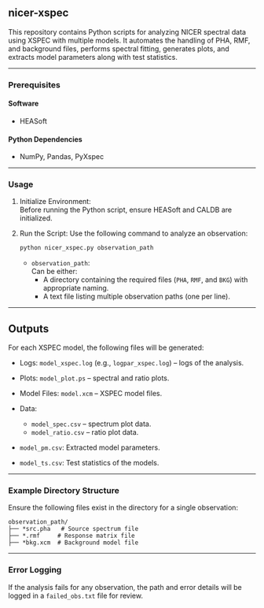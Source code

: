 ## nicer-xspec

This repository contains Python scripts for analyzing NICER spectral data using XSPEC with multiple models. It automates the handling of PHA, RMF, and background files, performs spectral fitting, generates plots, and extracts model parameters along with test statistics.

---

### Prerequisites

#### Software
- HEASoft

#### Python Dependencies
- NumPy, Pandas, PyXspec

---

### Usage

1. Initialize Environment:  
   Before running the Python script, ensure HEASoft and CALDB are initialized.

2. Run the Script:
   Use the following command to analyze an observation:  
   ```bash
   python nicer_xspec.py observation_path
   ```
   - `observation_path`:  
     Can be either:
     - A directory containing the required files (`PHA`, `RMF`, and `BKG`) with appropriate naming.  
     - A text file listing multiple observation paths (one per line).

---

## Outputs

For each XSPEC model, the following files will be generated:

- Logs: `model_xspec.log` (e.g., `logpar_xspec.log`) – logs of the analysis.
- Plots: `model_plot.ps` – spectral and ratio plots.
- Model Files: `model.xcm` – XSPEC model files.
- Data:
	- `model_spec.csv` – spectrum plot data.
	- `model_ratio.csv` – ratio plot data.
 
- `model_pm.csv`: Extracted model parameters.
- `model_ts.csv`: Test statistics of the models.

---

### Example Directory Structure

Ensure the following files exist in the directory for a single observation:
```
observation_path/
├── *src.pha   # Source spectrum file
├── *.rmf     # Response matrix file
├── *bkg.xcm  # Background model file
```

--- 

### Error Logging

If the analysis fails for any observation, the path and error details will be logged in a `failed_obs.txt` file for review.


